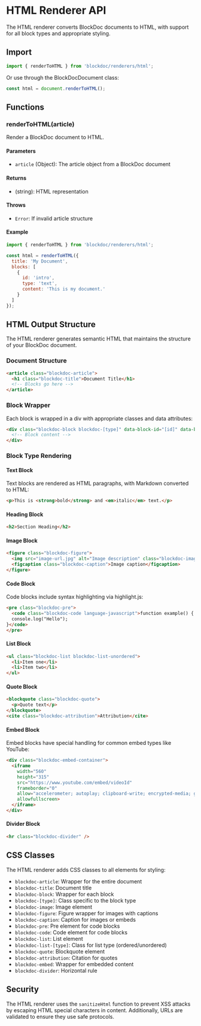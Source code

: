 # HTML Renderer API

The HTML renderer converts BlockDoc documents to HTML, with support for all block types and appropriate styling.

## Import

```javascript
import { renderToHTML } from 'blockdoc/renderers/html';
```

Or use through the BlockDocDocument class:

```javascript
const html = document.renderToHTML();
```

## Functions

### renderToHTML(article)

Render a BlockDoc document to HTML.

#### Parameters

- `article` (Object): The article object from a BlockDoc document

#### Returns

- (string): HTML representation

#### Throws

- `Error`: If invalid article structure

#### Example

```javascript
import { renderToHTML } from 'blockdoc/renderers/html';

const html = renderToHTML({
  title: 'My Document',
  blocks: [
    {
      id: 'intro',
      type: 'text',
      content: 'This is my document.'
    }
  ]
});
```

## HTML Output Structure

The HTML renderer generates semantic HTML that maintains the structure of your BlockDoc document.

### Document Structure

```html
<article class="blockdoc-article">
  <h1 class="blockdoc-title">Document Title</h1>
  <!-- Blocks go here -->
</article>
```

### Block Wrapper

Each block is wrapped in a div with appropriate classes and data attributes:

```html
<div class="blockdoc-block blockdoc-[type]" data-block-id="[id]" data-block-type="[type]">
  <!-- Block content -->
</div>
```

### Block Type Rendering

#### Text Block

Text blocks are rendered as HTML paragraphs, with Markdown converted to HTML:

```html
<p>This is <strong>bold</strong> and <em>italic</em> text.</p>
```

#### Heading Block

```html
<h2>Section Heading</h2>
```

#### Image Block

```html
<figure class="blockdoc-figure">
  <img src="image-url.jpg" alt="Image description" class="blockdoc-image" />
  <figcaption class="blockdoc-caption">Image caption</figcaption>
</figure>
```

#### Code Block

Code blocks include syntax highlighting via highlight.js:

```html
<pre class="blockdoc-pre">
  <code class="blockdoc-code language-javascript">function example() {
  console.log("Hello");
}</code>
</pre>
```

#### List Block

```html
<ul class="blockdoc-list blockdoc-list-unordered">
  <li>Item one</li>
  <li>Item two</li>
</ul>
```

#### Quote Block

```html
<blockquote class="blockdoc-quote">
  <p>Quote text</p>
</blockquote>
<cite class="blockdoc-attribution">Attribution</cite>
```

#### Embed Block

Embed blocks have special handling for common embed types like YouTube:

```html
<div class="blockdoc-embed-container">
  <iframe 
    width="560" 
    height="315" 
    src="https://www.youtube.com/embed/videoId" 
    frameborder="0" 
    allow="accelerometer; autoplay; clipboard-write; encrypted-media; gyroscope; picture-in-picture" 
    allowfullscreen>
  </iframe>
</div>
```

#### Divider Block

```html
<hr class="blockdoc-divider" />
```

## CSS Classes

The HTML renderer adds CSS classes to all elements for styling:

- `blockdoc-article`: Wrapper for the entire document
- `blockdoc-title`: Document title
- `blockdoc-block`: Wrapper for each block
- `blockdoc-[type]`: Class specific to the block type
- `blockdoc-image`: Image element
- `blockdoc-figure`: Figure wrapper for images with captions
- `blockdoc-caption`: Caption for images or embeds
- `blockdoc-pre`: Pre element for code blocks
- `blockdoc-code`: Code element for code blocks
- `blockdoc-list`: List element
- `blockdoc-list-[type]`: Class for list type (ordered/unordered)
- `blockdoc-quote`: Blockquote element
- `blockdoc-attribution`: Citation for quotes
- `blockdoc-embed`: Wrapper for embedded content
- `blockdoc-divider`: Horizontal rule

## Security

The HTML renderer uses the `sanitizeHtml` function to prevent XSS attacks by escaping HTML special characters in content. Additionally, URLs are validated to ensure they use safe protocols.